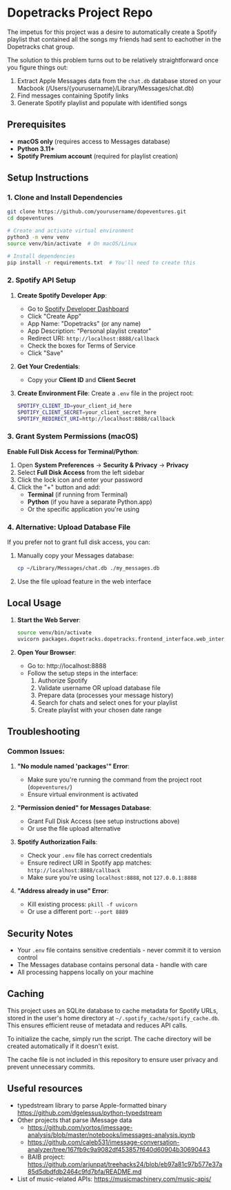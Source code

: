 # Dopetracks Project Repo 

The impetus for this project was a desire to automatically create a Spotify playlist that contained all the songs my friends had sent to eachother in the Dopetracks chat group. 

The solution to this problem turns out to be relatively straightforward once you figure things out: 
1. Extract Apple Messages data from the `chat.db` database stored on your Macbook (/Users/{yourusername}/Library/Messages/chat.db)
2. Find messages containing Spotify links
2. Generate Spotify playlist and populate with identified songs

## Prerequisites

- **macOS only** (requires access to Messages database)
- **Python 3.11+**
- **Spotify Premium account** (required for playlist creation)

## Setup Instructions

### 1. Clone and Install Dependencies

```bash
git clone https://github.com/yourusername/dopeventures.git
cd dopeventures

# Create and activate virtual environment
python3 -m venv venv
source venv/bin/activate  # On macOS/Linux

# Install dependencies
pip install -r requirements.txt  # You'll need to create this
```

### 2. Spotify API Setup

1. **Create Spotify Developer App**:
   - Go to [Spotify Developer Dashboard](https://developer.spotify.com/dashboard)
   - Click "Create App"
   - App Name: "Dopetracks" (or any name)
   - App Description: "Personal playlist creator"
   - Redirect URI: `http://localhost:8888/callback`
   - Check the boxes for Terms of Service
   - Click "Save"

2. **Get Your Credentials**:
   - Copy your **Client ID** and **Client Secret**

3. **Create Environment File**:
   Create a `.env` file in the project root:
   ```bash
   SPOTIFY_CLIENT_ID=your_client_id_here
   SPOTIFY_CLIENT_SECRET=your_client_secret_here
   SPOTIFY_REDIRECT_URI=http://localhost:8888/callback
   ```

### 3. Grant System Permissions (macOS)

**Enable Full Disk Access for Terminal/Python**:
1. Open **System Preferences** → **Security & Privacy** → **Privacy**
2. Select **Full Disk Access** from the left sidebar
3. Click the lock icon and enter your password
4. Click the "+" button and add:
   - **Terminal** (if running from Terminal)
   - **Python** (if you have a separate Python.app)
   - Or the specific application you're using

### 4. Alternative: Upload Database File

If you prefer not to grant full disk access, you can:
1. Manually copy your Messages database: 
   ```bash
   cp ~/Library/Messages/chat.db ./my_messages.db
   ```
2. Use the file upload feature in the web interface

## Local Usage

1. **Start the Web Server**:
   ```bash
   source venv/bin/activate
   uvicorn packages.dopetracks.dopetracks.frontend_interface.web_interface:app --host 0.0.0.0 --port 8888 --reload
   ```

2. **Open Your Browser**:
   - Go to: http://localhost:8888
   - Follow the setup steps in the interface:
     1. Authorize Spotify
     2. Validate username OR upload database file
     3. Prepare data (processes your message history)
     4. Search for chats and select ones for your playlist
     5. Create playlist with your chosen date range

## Troubleshooting

### Common Issues:

1. **"No module named 'packages'" Error**:
   - Make sure you're running the command from the project root (`dopeventures/`)
   - Ensure virtual environment is activated

2. **"Permission denied" for Messages Database**:
   - Grant Full Disk Access (see setup instructions above)
   - Or use the file upload alternative

3. **Spotify Authorization Fails**:
   - Check your `.env` file has correct credentials
   - Ensure redirect URI in Spotify app matches: `http://localhost:8888/callback`
   - Make sure you're using `localhost:8888`, not `127.0.0.1:8888`

4. **"Address already in use" Error**:
   - Kill existing process: `pkill -f uvicorn`
   - Or use a different port: `--port 8889`

## Security Notes

- Your `.env` file contains sensitive credentials - never commit it to version control
- The Messages database contains personal data - handle with care
- All processing happens locally on your machine

## Caching

This project uses an SQLite database to cache metadata for Spotify URLs, stored in the user's home directory at `~/.spotify_cache/spotify_cache.db`. This ensures efficient reuse of metadata and reduces API calls.

To initialize the cache, simply run the script. The cache directory will be created automatically if it doesn't exist.

The cache file is not included in this repository to ensure user privacy and prevent unnecessary commits.

## Useful resources
- typedstream library to parse Apple-formatted binary https://github.com/dgelessus/python-typedstream
- Other projects that parse iMessage data
    - https://github.com/yortos/imessage-analysis/blob/master/notebooks/imessages-analysis.ipynb
    - https://github.com/caleb531/imessage-conversation-analyzer/tree/167fb9c9a9082df453857f640d60904b30690443
    - BAIB project: https://github.com/arjunpat/treehacks24/blob/eb97a81c97b577e37a85d5dbdfdb2464c9fd7bfa/README.md
- List of music-related APIs: https://musicmachinery.com/music-apis/
